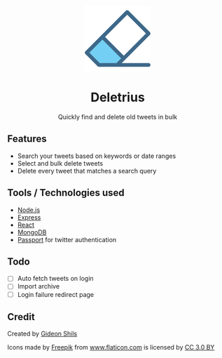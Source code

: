 <p align="center">
    <a href="http://deletrius.com" rel="noopener" target="_blank">
        <img width="150" src="./client/src/assets/eraser.svg" alt="Deletrius logo">
    </a>
</p>
<h1 align="center">Deletrius</h1>
<p align="center"> Quickly find and delete old tweets in bulk</p>

## Features
* Search your tweets based on keywords or date ranges
* Select and bulk delete tweets
* Delete every tweet that matches a search query

## Tools / Technologies used
* [Node.js](https://nodejs.org/en/)
* [Express](https://expressjs.com)
* [React](https://reactjs.org)
* [MongoDB](https://www.mongodb.com)
* [Passport](http://www.passportjs.org) for twitter authentication

## Todo
- [ ] Auto fetch tweets on login
- [ ] Import archive
- [ ] Login failure redirect page

## Credit


Created by [Gideon Shils](gideonshils.com)

<div>Icons made by <a href="http://www.freepik.com" title="Freepik">Freepik</a> from <a href="https://www.flaticon.com/" title="Flaticon">www.flaticon.com</a> is licensed by <a href="http://creativecommons.org/licenses/by/3.0/" title="Creative Commons BY 3.0" target="_blank">CC 3.0 BY</a></div>